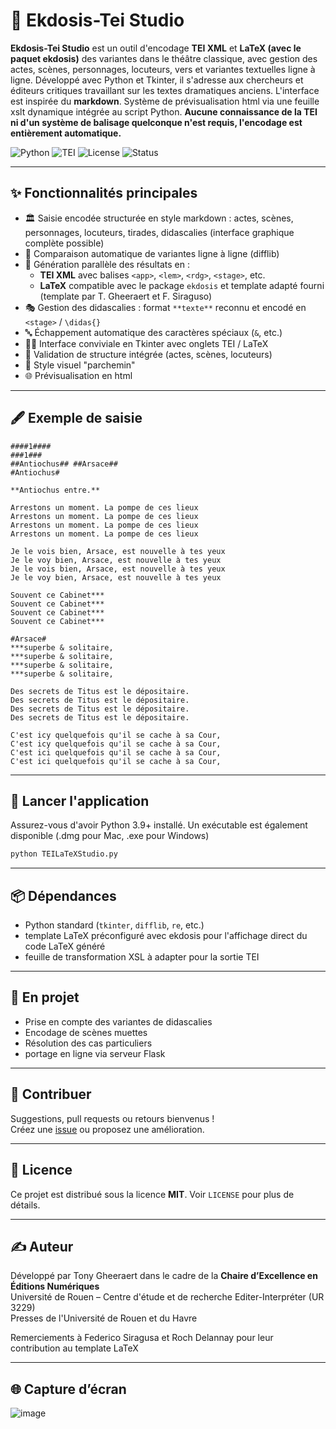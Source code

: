 # 🧾 Ekdosis-Tei Studio

**Ekdosis-Tei Studio** est un outil d'encodage **TEI XML** et **LaTeX (avec le paquet ekdosis)** des variantes dans le théâtre classique, avec gestion des actes, scènes, personnages, locuteurs, vers et variantes textuelles ligne à ligne. Développé avec Python et Tkinter, il s'adresse aux chercheurs et éditeurs critiques travaillant sur les textes dramatiques anciens. L'interface est inspirée du **markdown**. Système de prévisualisation html via une feuille xslt dynamique intégrée au script Python. **Aucune connaissance de la TEI ni d'un système de balisage quelconque n'est requis, l'encodage est entièrement automatique.**

![Python](https://img.shields.io/badge/Python-3.9%2B-blue)
![TEI](https://img.shields.io/badge/Format-TEI%20XML-ffcc00)
![License](https://img.shields.io/badge/license-MIT-green)
![Status](https://img.shields.io/badge/status-En%20cours%20de%20développement-orange)

---

## ✨ Fonctionnalités principales

- 🏛 Saisie encodée structurée en style markdown : actes, scènes, personnages, locuteurs, tirades, didascalies (interface graphique complète possible)
- 🔀 Comparaison automatique de variantes ligne à ligne (difflib)
- 🔎 Génération parallèle des résultats en :
  - **TEI XML** avec balises `<app>`, `<lem>`, `<rdg>`, `<stage>`, etc.
  - **LaTeX** compatible avec le package `ekdosis` et template adapté fourni (template par T. Gheeraert et F. Siraguso)
- 🎭 Gestion des didascalies : format `**texte**` reconnu et encodé en `<stage>` / `\didas{}`
- 🔤 Échappement automatique des caractères spéciaux (`&`, etc.)
- 🧑‍🎓 Interface conviviale en Tkinter avec onglets TEI / LaTeX
- 🧪 Validation de structure intégrée (actes, scènes, locuteurs)
- 🎨 Style visuel "parchemin"
- 🌐 Prévisualisation en html

---

## 🖋️ Exemple de saisie

```
####1####
###1###
##Antiochus## ##Arsace##
#Antiochus#

**Antiochus entre.**

Arrestons un moment. La pompe de ces lieux
Arrestons un moment. La pompe de ces lieux
Arrestons un moment. La pompe de ces lieux
Arrestons un moment. La pompe de ces lieux

Je le vois bien, Arsace, est nouvelle à tes yeux
Je le voy bien, Arsace, est nouvelle à tes yeux
Je le vois bien, Arsace, est nouvelle à tes yeux
Je le voy bien, Arsace, est nouvelle à tes yeux

Souvent ce Cabinet***
Souvent ce Cabinet***
Souvent ce Cabinet***
Souvent ce Cabinet***

#Arsace#
***superbe & solitaire,
***superbe & solitaire,
***superbe & solitaire,
***superbe & solitaire,

Des secrets de Titus est le dépositaire.
Des secrets de Titus est le dépositaire.
Des secrets de Titus est le dépositaire.
Des secrets de Titus est le dépositaire.

C'est icy quelquefois qu'il se cache à sa Cour,
C'est icy quelquefois qu'il se cache à sa Cour,
C'est ici quelquefois qu'il se cache à sa Cour,
C'est ici quelquefois qu'il se cache à sa Cour, 
```

---

## 🚀 Lancer l'application

Assurez-vous d'avoir Python 3.9+ installé. Un exécutable est également disponible (.dmg pour Mac, .exe pour Windows)

```bash
python TEILaTeXStudio.py
```

---

## 📦 Dépendances

- Python standard (`tkinter`, `difflib`, `re`, etc.)
- template LaTeX préconfiguré avec ekdosis pour l'affichage direct du code LaTeX généré
- feuille de transformation XSL à adapter pour la sortie TEI
---

## 🧪 En projet

- Prise en compte des variantes de didascalies
- Encodage de scènes muettes
- Résolution des cas particuliers
- portage en ligne via serveur Flask

---

## 🤝 Contribuer

Suggestions, pull requests ou retours bienvenus !  
Créez une [issue](https://github.com/ton-nom-utilisateur/TEILaTeXStudio/issues) ou proposez une amélioration.

---

## 📝 Licence

Ce projet est distribué sous la licence **MIT**. Voir `LICENSE` pour plus de détails.

---

## ✍️ Auteur

Développé par Tony Gheeraert dans le cadre de la **Chaire d’Excellence en Éditions Numériques**<br>
Université de Rouen – Centre d'étude et de recherche Editer-Interpréter (UR 3229)<br>
Presses de l'Université de Rouen et du Havre

Remerciements à Federico Siragusa et Roch Delannay pour leur contribution au template LaTeX


---

## 🌐 Capture d’écran

![image](https://github.com/user-attachments/assets/157acc17-1415-4ab4-ba84-5cecb93a3f2a)

